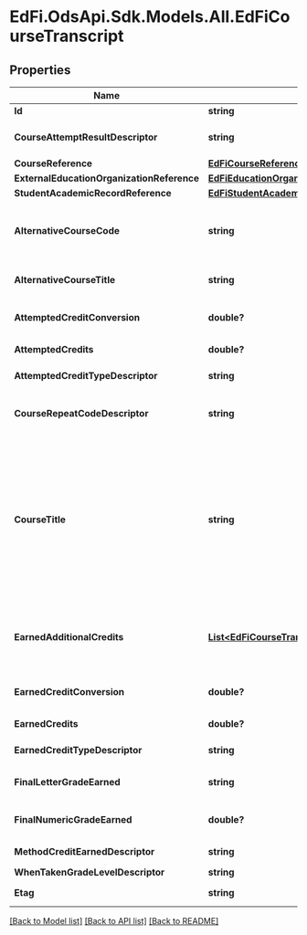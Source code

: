# EdFi.OdsApi.Sdk.Models.All.EdFiCourseTranscript
## Properties

Name | Type | Description | Notes
------------ | ------------- | ------------- | -------------
**Id** | **string** |  | 
**CourseAttemptResultDescriptor** | **string** | The result from the student&#39;s attempt to take the course, for example:          Pass          Fail          Incomplete          Withdrawn. | 
**CourseReference** | [**EdFiCourseReference**](EdFiCourseReference.md) |  | 
**ExternalEducationOrganizationReference** | [**EdFiEducationOrganizationReference**](EdFiEducationOrganizationReference.md) |  | [optional] 
**StudentAcademicRecordReference** | [**EdFiStudentAcademicRecordReference**](EdFiStudentAcademicRecordReference.md) |  | 
**AlternativeCourseCode** | **string** | The local code assigned by the school that identifies the course offering, the code from an external educational organization, or other alternate course code. | [optional] 
**AlternativeCourseTitle** | **string** | The descriptive name given to a course of study offered in the school, if different from the CourseTitle. | [optional] 
**AttemptedCreditConversion** | **double?** | Conversion factor that when multiplied by the number of credits is equivalent to Carnegie units. | [optional] 
**AttemptedCredits** | **double?** | The value of credits or units of value awarded for the completion of a course. | [optional] 
**AttemptedCreditTypeDescriptor** | **string** | The type of credits or units of value awarded for the completion of a course. | [optional] 
**CourseRepeatCodeDescriptor** | **string** | Indicates that an academic course has been repeated by a student and how that repeat is to be computed in the student&#39;s academic grade average. | [optional] 
**CourseTitle** | **string** | The descriptive name given to a course of study offered in a school or other institution or organization. In departmentalized classes at the elementary, secondary, and postsecondary levels (and for staff development activities), this refers to the name by which a course is identified (e.g., American History, English III). For elementary and other non-departmentalized classes, it refers to any portion of the instruction for which a grade or report is assigned (e.g., reading, composition, spelling, language arts). | [optional] 
**EarnedAdditionalCredits** | [**List&lt;EdFiCourseTranscriptEarnedAdditionalCredits&gt;**](EdFiCourseTranscriptEarnedAdditionalCredits.md) | An unordered collection of courseTranscriptEarnedAdditionalCredits. The number of additional credits a student attempted and could earn for successfully completing a given course (e.g., dual credit, AP, IB). | [optional] 
**EarnedCreditConversion** | **double?** | Conversion factor that when multiplied by the number of credits is equivalent to Carnegie units. | [optional] 
**EarnedCredits** | **double?** | The value of credits or units of value awarded for the completion of a course. | 
**EarnedCreditTypeDescriptor** | **string** | The type of credits or units of value awarded for the completion of a course. | [optional] 
**FinalLetterGradeEarned** | **string** | The final indicator of student performance in a class as submitted by the instructor. | [optional] 
**FinalNumericGradeEarned** | **double?** | The final indicator of student performance in a class as submitted by the instructor. | [optional] 
**MethodCreditEarnedDescriptor** | **string** | The method the credits were earned (e.g., Classroom, Examination, Transfer). | [optional] 
**WhenTakenGradeLevelDescriptor** | **string** | Student&#39;s grade level at time of course. | [optional] 
**Etag** | **string** | A unique system-generated value that identifies the version of the resource. | [optional] 

[[Back to Model list]](../README.md#documentation-for-models) [[Back to API list]](../README.md#documentation-for-api-endpoints) [[Back to README]](../README.md)

